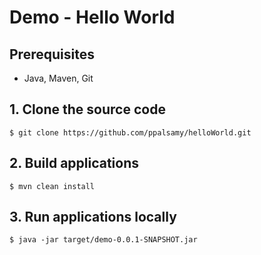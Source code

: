 Demo - Hello World 
==============

## Prerequisites

* Java, Maven, Git


## 1. Clone the source code

    $ git clone https://github.com/ppalsamy/helloWorld.git 

## 2. Build applications

    $ mvn clean install 

## 3. Run applications locally

    $ java -jar target/demo-0.0.1-SNAPSHOT.jar

